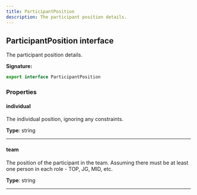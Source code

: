```yaml
---
title: ParticipantPosition
description: The participant position details.
---
```


## ParticipantPosition interface

The participant position details.

**Signature:**

```ts
export interface ParticipantPosition 
```

### Properties

#### individual

The individual position, ignoring any constraints.



**Type**: string

---

#### team

The position of the participant in the team. Assuming there must be at least one person in each role - TOP, JG, MID, etc.



**Type**: string

---

